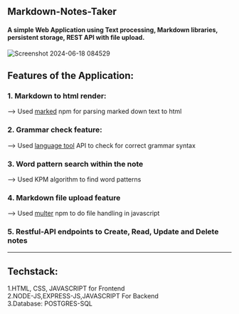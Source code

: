 ## Markdown-Notes-Taker
#### A simple Web Application using Text processing, Markdown libraries, persistent storage, REST API with file upload.
![Screenshot 2024-06-18 084529](https://github.com/ANMOLAGRAWAL7/Markdown-Notes-Taker/assets/138976989/1b5e9668-fe3e-430a-93b3-3f2ea2c93c77)

## Features of the Application:
### 1. Markdown to html render:
  --> Used [marked](https://www.npmjs.com/package/marked) npm for parsing marked down text to html
### 2. Grammar check feature:
--> Used [language tool](https://dev.languagetool.org/public-http-api) API to check for correct grammar syntax
### 3. Word pattern search within the note
--> Used KPM algorithm to find word patterns
### 4. Markdown file upload feature
--> Used [multer](https://www.npmjs.com/package/multer) npm to do file handling in javascript
### 5. Restful-API endpoints to Create, Read, Update and Delete notes
---
## Techstack:
1.HTML, CSS, JAVASCRIPT for Frontend \
2.NODE-JS,EXPRESS-JS,JAVASCRIPT For Backend \
3.Database: POSTGRES-SQL  

